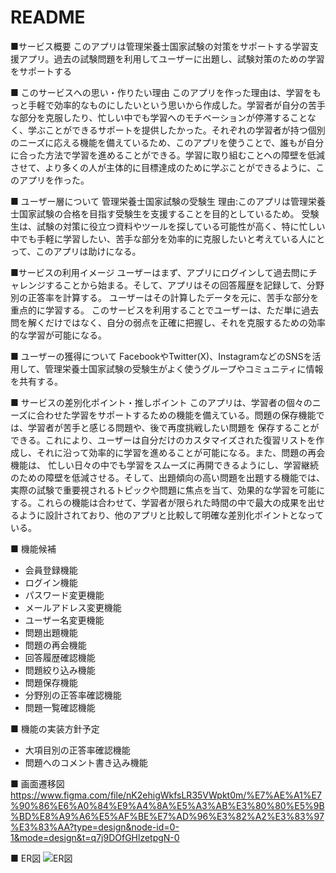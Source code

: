 # README

■サービス概要
このアプリは管理栄養士国家試験の対策をサポートする学習支援アプリ。過去の試験問題を利用してユーザーに出題し、試験対策のための学習をサポートする

■ このサービスへの思い・作りたい理由
このアプリを作った理由は、学習をもっと手軽で効率的なものにしたいという思いから作成した。学習者が自分の苦手な部分を克服したり、忙しい中でも学習へのモチベーションが停滞することなく、学ぶことができるサポートを提供したかった。それぞれの学習者が持つ個別のニーズに応える機能を備えているため、このアプリを使うことで、誰もが自分に合った方法で学習を進めることができる。学習に取り組むことへの障壁を低減させて、より多くの人が主体的に目標達成のために学ぶことができるように、このアプリを作った。

■ ユーザー層について
管理栄養士国家試験の受験生
理由:このアプリは管理栄養士国家試験の合格を目指す受験生を支援することを目的としているため。
受験生は、試験の対策に役立つ資料やツールを探している可能性が高く、特に忙しい中でも手軽に学習したい、苦手な部分を効率的に克服したいと考えている人にとって、このアプリは助けになる。

■サービスの利用イメージ
ユーザーはまず、アプリにログインして過去問にチャレンジすることから始まる。そして、アプリはその回答履歴を記録して、分野別の正答率を計算する。
ユーザーはその計算したデータを元に、苦手な部分を重点的に学習する。
このサービスを利用することでユーザーは、ただ単に過去問を解くだけではなく、自分の弱点を正確に把握し、それを克服するための効率的な学習が可能になる。

■ ユーザーの獲得について
FacebookやTwitter(X)、InstagramなどのSNSを活用して、管理栄養士国家試験の受験生がよく使うグループやコミュニティに情報を共有する。

■ サービスの差別化ポイント・推しポイント
このアプリは、学習者の個々のニーズに合わせた学習をサポートするための機能を備えている。問題の保存機能では、学習者が苦手と感じる問題や、後で再度挑戦したい問題を
保存することができる。これにより、ユーザーは自分だけのカスタマイズされた復習リストを作成し、それに沿って効率的に学習を進めることが可能になる。また、問題の再会機能は、
忙しい日々の中でも学習をスムーズに再開できるようにし、学習継続のための障壁を低減させる。そして、出題傾向の高い問題を出題する機能では、実際の試験で重要視されるトピックや問題に焦点を当て、効果的な学習を可能にする。これらの機能は合わせて、学習者が限られた時間の中で最大の成果を出せるように設計されており、他のアプリと比較して明確な差別化ポイントとなっている。

■ 機能候補
- 会員登録機能
- ログイン機能
- パスワード変更機能
- メールアドレス変更機能
- ユーザー名変更機能
- 問題出題機能
- 問題の再会機能
- 回答履歴確認機能
- 問題絞り込み機能
- 問題保存機能
- 分野別の正答率確認機能
- 問題一覧確認機能

■ 機能の実装方針予定
- 大項目別の正答率確認機能
- 問題へのコメント書き込み機能

■ 画面遷移図
https://www.figma.com/file/nK2ehigWkfsLR35VWpkt0m/%E7%AE%A1%E7%90%86%E6%A0%84%E9%A4%8A%E5%A3%AB%E3%80%80%E5%9B%BD%E8%A9%A6%E5%AF%BE%E7%AD%96%E3%82%A2%E3%83%97%E3%83%AA?type=design&node-id=0-1&mode=design&t=q7j9DOfGHlzetpgN-0

■ ER図
![ER図](https://github.com/Urubu495/Portfolio/assets/142553581/a810bb9d-6670-4d9f-832f-0ecf0c7cff6c)
